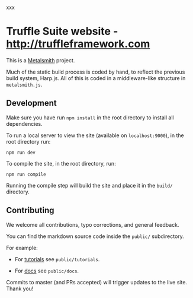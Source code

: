 xxx

# Truffle Suite website - http://truffleframework.com

This is a [Metalsmith](http://www.metalsmith.io/) project.

Much of the static build process is coded by hand, to reflect the previous build system, Harp.js. All of this is coded in a middleware-like structure in `metalsmith.js`.

## Development

Make sure you have run `npm install` in the root directory to install all dependencies.

To run a local server to view the site (available on `localhost:9000`), in the root directory run:

```
npm run dev
```

To compile the site, in the root directory, run:

```
npm run compile
```

Running the compile step will build the site and place it in the `build/` directory.

## Contributing

We welcome all contributions, typo corrections, and general feedback.

You can find the markdown source code inside the `public/` subdirectory.

For example:

- For [tutorials](http://truffleframework.com/tutorials) see `public/tutorials`.

- For [docs](http://truffleframework.com/docs) see `public/docs`.

Commits to master (and PRs accepted) will trigger updates to the live site. Thank you!
